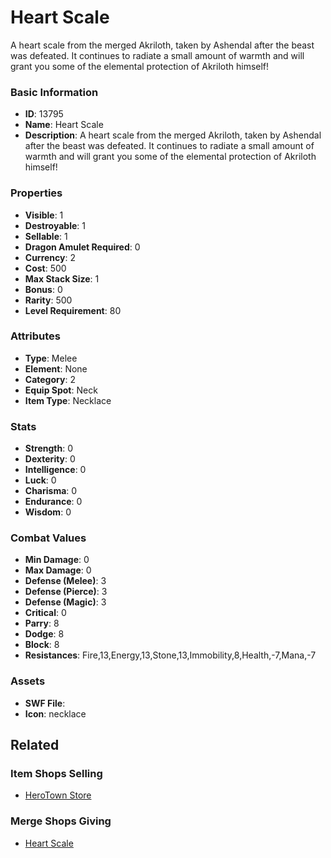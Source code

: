 # Heart Scale

A heart scale from the merged Akriloth, taken by Ashendal after the beast was defeated. It continues to radiate a small amount of warmth and will grant you some of the elemental protection of Akriloth himself!

### Basic Information

- **ID**: 13795
- **Name**: Heart Scale
- **Description**: A heart scale from the merged Akriloth, taken by Ashendal after the beast was defeated. It continues to radiate a small amount of warmth and will grant you some of the elemental protection of Akriloth himself!

### Properties

- **Visible**: 1
- **Destroyable**: 1
- **Sellable**: 1
- **Dragon Amulet Required**: 0
- **Currency**: 2
- **Cost**: 500
- **Max Stack Size**: 1
- **Bonus**: 0
- **Rarity**: 500
- **Level Requirement**: 80

### Attributes

- **Type**: Melee
- **Element**: None
- **Category**: 2
- **Equip Spot**: Neck
- **Item Type**: Necklace

### Stats

- **Strength**: 0
- **Dexterity**: 0
- **Intelligence**: 0
- **Luck**: 0
- **Charisma**: 0
- **Endurance**: 0
- **Wisdom**: 0

### Combat Values

- **Min Damage**: 0
- **Max Damage**: 0
- **Defense (Melee)**: 3
- **Defense (Pierce)**: 3
- **Defense (Magic)**: 3
- **Critical**: 0
- **Parry**: 8
- **Dodge**: 8
- **Block**: 8
- **Resistances**: Fire,13,Energy,13,Stone,13,Immobility,8,Health,-7,Mana,-7

### Assets

- **SWF File**: 
- **Icon**: necklace

## Related

### Item Shops Selling

- [HeroTown Store](../item-shops/482-herotown-store.md)

### Merge Shops Giving

- [Heart Scale](../merge-shops/238-heart-scale.md)

